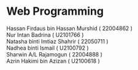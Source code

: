 # Web Programming

Hassan Firdaus bin Hassan Murshid	( 22004862 )<br>
Nur Intan Badrina	( U2101766 )<br>
Natasha binti Imtiaz Shahrir	( 22050711 )<br>
Nadhea binti Ismail	( U2100792 )<br>
Sharwin A/L Rajamogun	( 22004888 )<br>
Azrin Hakimi bin Azizan	( U2100618 )<br>
